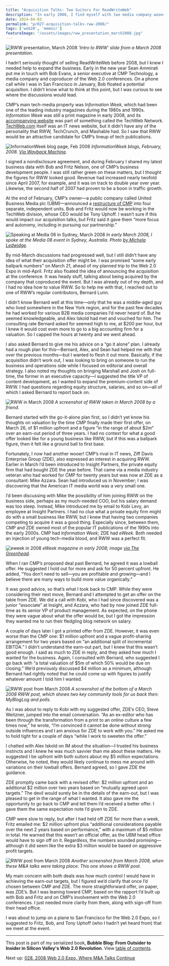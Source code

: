 ```yaml
---
title: "Acquisition Talks: Two Suitors For ReadWriteWeb"
description: "In early 2008, I find myself with two media company wooers: CMP and Ziff Davis Enterprise. The deals look good, but the earn-out targets concern me."
date: 2024-04-03
permalink: "p/027-acquisition-talks-rww-2008/"
tags: ['web20', 'memoir']
featureImage: "/assets/images/rww_presentation_march2008.jpg"
---
```


![RWW presentation, March 2008](/assets/images/rww_presentation_march2008.jpg)
*'Intro to RWW' slide from a March 2008 presentation.*

I hadn’t seriously thought of selling ReadWriteWeb before 2008, but I knew I needed help to expand the business. Early in the new year Sean Ammirati put me in touch with Bob Evans, a senior executive at CMP Technology, a media company and coproducer of the Web 2.0 conferences. On a phone call while I was in San Francisco in January, Bob floated a potential acquisition. I didn’t know what to think at this point, but I was curious to see where the discussions would lead. 

CMP’s main tech-media property was *Information Week*, which had been one of the leading industry magazines during the 1980s and 1990s. *Information Week* was still a print magazine in early 2008, and its [accompanying website](https://web.archive.org/web/20080110160310/http://www.informationweek.com/) was part of something called the TechWeb Network. [TechWeb.com](https://web.archive.org/web/20080110130430/http://www.techweb.com/) itself was an IT news website, but it didn’t have any of the personality that RWW, TechCrunch, and Mashable had. So I saw that RWW would be an attractive candidate for CMP’s lineup of tech publications.

![InformationWeek blog page, Feb 2008](/assets/images/informationweek_feb08.jpg)
*InformationWeek blogs, February, 2008. [Via Wayback Machine](https://web.archive.org/web/20080202232108/http://informationweek.com:80/blog/main/).*

I signed a nondisclosure agreement, and during February I shared my latest business data with Bob and Fritz Nelson, one of CMP’s business development people. I was still rather green on these matters, but I thought the figures for RWW looked good. Revenue had increased nearly twofold since April 2007, for example, and it was on track to double year over year. Likewise, the second half of 2007 had proven to be a boon in traffic growth. 

At the end of February, CMP’s owner—a public company called United Business Media plc (UBM)—announced a [restructure of CMP](https://web.archive.org/web/20080306045440/http://cmp.mediaroom.com/index.php?s=43&item=1913) into four separate, independent units. Bob and Fritz would now be working in the TechWeb division, whose CEO would be Tony Uphoff. I wasn’t sure if this would impact our acquisition talks, but Fritz said it gave them “more focus and autonomy, including in pursuing our partnership.”

![Speaking at Media 08 in Sydney, March 2008](/assets/images/2332456178_9d2a632cac_k.jpg)
*In early March 2008, I spoke at the Media 08 event in Sydney, Australia. Photo [by Michela Ledwidge](https://www.flickr.com/photos/michela/2332456178/).*

By mid-March discussions had progressed well, but I still didn’t have any idea of what their acquisition offer might be. I was promised “some early ballpark numbers” on March 21, ahead of my planned trip to the Web 2.0 Expo in mid-April. Fritz also floated the idea of announcing the acquisition at the conference. It was heady stuff, talking about being acquired by the company that coproduced the event. But I was already out of my depth, and I had no idea how to value RWW. So to help me with that, I reached out to one of RWW’s regular contributors, Bernard Lunn.

I didn’t know Bernard well at this time—only that he was a middle-aged guy who lived somewhere in the New York region, and for the past few decades he had worked for various B2B media companies I’d never heard of. But he seemed knowledgeable, and Alex Iskold had met and vouched for him. The consulting rate Bernard asked for seemed high to me, at $200 per hour, but I knew it would cost even more to go to a big accounting firm for a valuation. So I capped the hours at twenty and we went ahead.

I also asked Bernard to give me his advice on a “go it alone” plan. I already had a rough plan for this—Bernard, Alex, and Sean had helped me with that over the previous months—but I wanted to flesh it out more. Basically, if the acquisition didn’t work out, I was looking to bring on someone to run the business and operations side while I focused on editorial and overall strategy. I also noted my thoughts on bringing Marshall and Josh on full-time, the former in an executive capacity—I suggested the title VP of content development, as I wanted to expand the premium-content side of RWW. I had questions regarding equity structure, salaries, and so on—all of which I asked Bernard to report back on.

![RWW in March 2008](/assets/images/readwriteweb_march2008_screenshot.jpg)
*A screenshot of RWW taken in March 2008 by a friend.*

Bernard started with the go-it-alone plan first, so I didn’t yet know his thoughts on valuation by the time CMP finally made their first offer, on March 26, of $1 million upfront and a figure “in the range of about $2m” over an earn-out period of three years. I had no context for what a good offer looked like for a young business like RWW, but if this was a ballpark figure, then it felt like a ground ball to first base.

Fortunately, I now had another wooer! CMP’s rival in IT news, Ziff Davis Enterprise Group (ZDE), also expressed an interest in acquiring RWW. Earlier in March I’d been introduced to Insight Partners, the private equity firm that had bought ZDE the year before. That came via a media industry veteran who had worked for CMP for twenty years but was now at ZDE as a consultant: Mike Azzara. Sean had introduced us in November; I was discovering that the American IT media world was a very small one. 

I’d been discussing with Mike the possibility of him joining RWW on the business side, perhaps as my much-needed COO, but his salary demand was too steep. Instead, Mike introduced me by email to Kobi Levy, an employee at Insight Partners. I had no clue what a private equity firm might do with a small business like RWW, but I knew that having two companies competing to acquire it was a good thing. Especially since, between them, CMP and ZDE owned most of the popular IT publications of the 1990s into the early 2000s. CMP had *Information Week*; ZDE had *eWeek*. Both needed an injection of young tech-media blood, and RWW was a perfect fit.

![eweek in 2008](/assets/images/eweek-enterprise-newsweekly-magazine-xl.jpg)
*eWeek magazine in early 2008; image [via The Greenhead](https://www.thegreenhead.com/2008/02/eweek-enterprise-newsweekly-magazine.php).*

When I ran CMP’s proposed deal past Bernard, he agreed it was a lowball offer. He suggested I hold out for more and ask for 50 percent upfront. He added, “You don’t need to sell—you are profitable and growing—and I believe there are many ways to build more value organically.”

It was good advice, so that’s what I took back to CMP. While they were considering their next move, Bernard and I attempted to get an offer on the table from ZDE. We did a call with Kobi, who I had since discovered was a junior “associate” at Insight, and Azzara, who had by now joined ZDE full-time as its senior VP of product management. As expected, on the phone they were vague about what the offer would be, but I got the impression they wanted me to run their fledgling blog network on salary.

A couple of days later I got a printed offer from ZDE. However, it was even worse than the CMP one: $1 million upfront and a vague profit-sharing arrangement for two years based on “an additional split of incremental EBITDA.” I didn’t understand the earn-out part, but I knew that this wasn’t good enough. I said as much to ZDE in reply, and they asked how much I wanted for the business. Again, I consulted with Bernard, who suggested I go back with “a total valuation of $5m of which 50% would be due on closing.” We’d previously discussed $4 million as a minimum, although Bernard had rightly noted that he could come up with figures to justify whatever amount I told him I wanted.

![RWW post from March 2008](/assets/images/rww_post_comments_mar08.jpg)
*A screenshot of the bottom of a March 2008 RWW post, which shows two key community tools for us back then: MyBlogLog and polls.*

As I was about to reply to Kobi with my suggested offer, ZDE’s CEO, Steve Weitzner, jumped into the email conversation. “As an ex-editor who has been through the transformation from a print to an online culture a few times now,” he wrote, “I’m convinced it cannot be done without strong outside influences and I am anxious for ZDE to work with you.” He asked me to hold tight for a couple of days “while I work to sweeten the offer.”

I chatted with Alex Iskold on IM about the situation—I trusted his business instincts and I knew he was much savvier than me about these matters. He suggested I be upfront with both suitors about my $5 million expectations. Otherwise, he noted, they would likely continue to mess me around with variations on their lowball offers. Bernard agreed, so I gave ZDE the guidance.

ZDE promptly came back with a revised offer: $2 million upfront and an additional $2 million over two years based on “mutually agreed upon targets.” The devil would surely be in the details of the earn-out, but I was pleased to get in the range of what I wanted. It also gave me the opportunity to go back to CMP and tell them I’d received a better offer. I gave them the same expectation note I’d given to ZDE.

CMP were slow to reply, but after I had held off ZDE for more than a week, Fritz emailed me: $2 million upfront plus “additional considerations payable over the next 2 years based on performance,” with a maximum of $5 million in total. He warned that this wasn’t an official offer, as the UBM head office would have to sign off on it. Regardless, the numbers sounded promising—although it did seem like the extra $3 million would be based on aggressive profit targets. 

![RWW post from March 2008](/assets/images/rww_post_mar2008.jpg)
*Another screenshot from March 2008, when these M&A talks were taking place. This one shows a RWW post.*

My main concern with both deals was how much control I would have in achieving the earn-out targets, but I figured we’d clarify that once I’d chosen between CMP and ZDE. The more straightforward offer, on paper, was ZDE’s. But I was leaning toward CMP, based on the rapport I’d built up with Bob and Fritz and on CMP’s involvement with the Web 2.0 conferences. I just needed more clarity from them, along with sign-off from their head office.

I was about to jump on a plane to San Francisco for the Web 2.0 Expo, so I suggested to Fritz, Bob, and Tony Uphoff (who I hadn’t yet heard from) that we meet at the event.

* * *

This post is part of my serialized book, **Bubble Blog: From Outsider to Insider in Silicon Valley's Web 2.0 Revolution**. View [table of contents](/p/roadmap-bubbleblog/).

Next up: [028. 2008 Web 2.0 Expo, Where M&A Talks Continue](/p/028-web2-expo-2008/)

